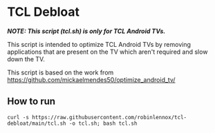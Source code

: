 # TCL Debloat
**_NOTE: This script (tcl.sh) is only for TCL Android TVs._**

This script is intended to optimize TCL Android TVs by removing applications that are present on the TV which aren't required and slow down the TV. 

This script is based on the work from https://github.com/mickaelmendes50/optimize_android_tv/

## How to run
```
curl -s https://raw.githubusercontent.com/robinlennox/tcl-debloat/main/tcl.sh -o tcl.sh; bash tcl.sh
```

